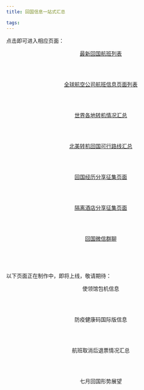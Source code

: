 ```yaml
---
title: 回国信息一站式汇总

tags:
---
```




点击即可进入相应页面：

<center>

<a href="/flights-list">最新回国航班列表</a>

<br />

<br />

<a href="/global-airlines-info">全球航空公司航班信息页面列表</a>

<br />

<br />

<a href="/global-transfer-info.html">世界各地转机情况汇总</a>

<br />

<br />

<a href="/us-transfer-routes">北美转机回国可行路线汇总</a>

<br />

<br />

<a href="/experience-share">回国经历分享征集页面</a>

<br />

<br />

<a href="/quarantine-hotels-share">隔离酒店分享征集页面</a>

<br />

<br />

<a href="/wechat-group-chats">回国微信群聊</a>

<br />

<br />

<br />

</center>

以下页面正在制作中，即将上线，敬请期待：

<center>

使领馆包机信息

<br />

<br />

防疫健康码国际版信息

<br />

<br />

航班取消后退票情况汇总

<br />

<br />

七月回国形势展望

</center>